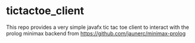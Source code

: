 # tictactoe_client
This repo provides a very simple javafx tic tac toe client to interact with the prolog minimax backend from https://github.com/jaunerc/minimax-prolog

